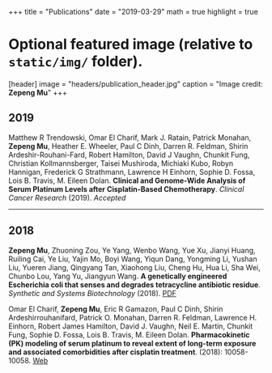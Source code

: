 +++
title = "Publications"
date = "2019-03-29"
math = true
highlight = true

# Optional featured image (relative to `static/img/` folder).
[header]
image = "headers/publication_header.jpg"
caption = "Image credit: **Zepeng Mu**"
+++

## 2019

Matthew R Trendowski, Omar El Charif, Mark J. Ratain, Patrick Monahan, **Zepeng Mu**, Heather E. Wheeler, Paul C Dinh, Darren R. Feldman, Shirin Ardeshir-Rouhani-Fard, Robert Hamilton, David J Vaughn, Chunkit Fung, Christian Kollmannsberger, Taisei Mushiroda, Michiaki Kubo, Robyn Hannigan, Frederick G Strathmann, Lawrence H Einhorn, Sophie D. Fossa, Lois B. Travis, M. Eileen Dolan. **Clinical and Genome-Wide Analysis of Serum Platinum Levels after Cisplatin-Based Chemotherapy**. *Clinical Cancer Research* (2019). *Accepted*

---

## 2018

**Zepeng Mu**, Zhuoning Zou, Ye Yang, Wenbo Wang, Yue Xu, Jianyi Huang, Ruiling Cai, Ye Liu, Yajin Mo, Boyi Wang, Yiqun Dang, Yongming Li, Yushan Liu, Yueren Jiang, Qingyang Tan, Xiaohong Liu, Cheng Hu, Hua Li, Sha Wei, Chunbo Lou, Yang Yu, Jiangyun Wang. **A genetically engineered Escherichia coli that senses and degrades tetracycline antibiotic residue**. *Synthetic and Systems Biotechnology* (2018). [PDF](/files/publication/A-genetically-engineered-Escherichia-coli-that-senses-and-degrades-tetracycline-antibiotic-residue.pdf)

Omar El Charif, **Zepeng Mu**, Eric R Gamazon, Paul C Dinh, Shirin Ardeshirrouhanifard, Patrick O. Monahan, Darren R. Feldman, Lawrence H. Einhorn, Robert James Hamilton, David J. Vaughn, Neil E. Martin, Chunkit Fung, Sophie D. Fossa, Lois B. Travis, M. Eileen Dolan. **Pharmacokinetic (PK) modeling of serum platinum to reveal extent of long-term exposure and associated comorbidities after cisplatin treatment**. (2018): 10058-10058. [Web](http://ascopubs.org/doi/abs/10.1200/JCO.2018.36.15_suppl.10058)
